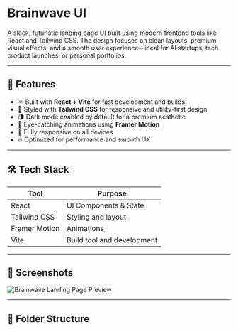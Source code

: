 # Brainwave UI

A sleek, futuristic landing page UI built using modern frontend tools like React and Tailwind CSS. The design focuses on clean layouts, premium visual effects, and a smooth user experience—ideal for AI startups, tech product launches, or personal portfolios.

---

## 🚀 Features

- ⚛️ Built with **React + Vite** for fast development and builds
- 🎨 Styled with **Tailwind CSS** for responsive and utility-first design
- 🌗 Dark mode enabled by default for a premium aesthetic
- 🧠 Eye-catching animations using **Framer Motion**
- 📱 Fully responsive on all devices
- 🔥 Optimized for performance and smooth UX

---

## 🛠️ Tech Stack

| Tool          | Purpose                    |
| ------------- | -------------------------- |
| React         | UI Components & State      |
| Tailwind CSS  | Styling and layout         |
| Framer Motion | Animations                 |
| Vite          | Build tool and development |

---

## 📸 Screenshots

![Brainwave Landing Page Preview](https://your-deployment-link-or-image-url.com/preview.png)

---

## 📂 Folder Structure
